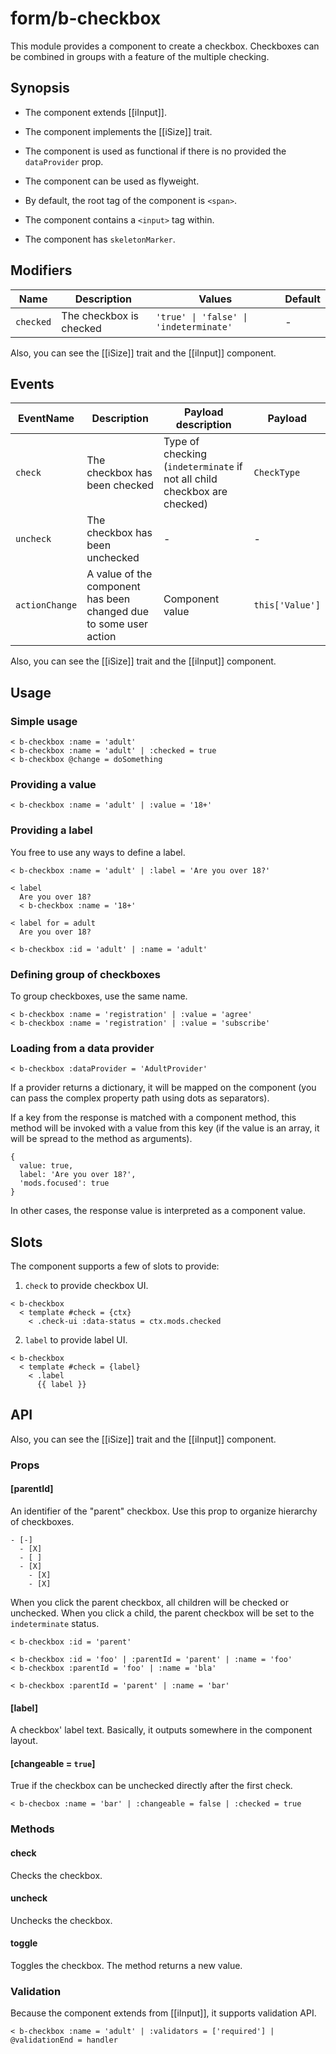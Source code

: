 # form/b-checkbox

This module provides a component to create a checkbox.
Checkboxes can be combined in groups with a feature of the multiple checking.

## Synopsis

* The component extends [[iInput]].

* The component implements the [[iSize]] trait.

* The component is used as functional if there is no provided the `dataProvider` prop.

* The component can be used as flyweight.

* By default, the root tag of the component is `<span>`.

* The component contains a `<input>` tag within.

* The component has `skeletonMarker`.

## Modifiers

| Name      | Description             | Values                                 | Default |
| --------- | ----------------------- | -------------------------------------- | ------- |
| `checked` | The checkbox is checked | `'true' \| 'false' \| 'indeterminate'` | -       |

Also, you can see the [[iSize]] trait and the [[iInput]] component.

## Events

| EventName      | Description                                                       | Payload description                                                      | Payload         |
| -------------- | ----------------------------------------------------------------- | ------------------------------------------------------------------------ | --------------- |
| `check`        | The checkbox has been checked                                     | Type of checking (`indeterminate` if not all child checkbox are checked) | `CheckType`     |
| `uncheck`      | The checkbox has been unchecked                                   | -                                                                        | -               |
| `actionChange` | A value of the component has been changed due to some user action | Component value                                                          | `this['Value']` |

Also, you can see the [[iSize]] trait and the [[iInput]] component.

## Usage

### Simple usage

```
< b-checkbox :name = 'adult'
< b-checkbox :name = 'adult' | :checked = true
< b-checkbox @change = doSomething
```

### Providing a value

```
< b-checkbox :name = 'adult' | :value = '18+'
```

### Providing a label

You free to use any ways to define a label.

```
< b-checkbox :name = 'adult' | :label = 'Are you over 18?'

< label
  Are you over 18?
  < b-checkbox :name = '18+'

< label for = adult
  Are you over 18?

< b-checkbox :id = 'adult' | :name = 'adult'
```

### Defining group of checkboxes

To group checkboxes, use the same name.

```
< b-checkbox :name = 'registration' | :value = 'agree'
< b-checkbox :name = 'registration' | :value = 'subscribe'
```

### Loading from a data provider

```
< b-checkbox :dataProvider = 'AdultProvider'
```

If a provider returns a dictionary, it will be mapped on the component
(you can pass the complex property path using dots as separators).

If a key from the response is matched with a component method, this method will be invoked with a value from this key
(if the value is an array, it will be spread to the method as arguments).

```
{
  value: true,
  label: 'Are you over 18?',
  'mods.focused': true
}
```

In other cases, the response value is interpreted as a component value.

## Slots

The component supports a few of slots to provide:

1. `check` to provide checkbox UI.

```
< b-checkbox
  < template #check = {ctx}
    < .check-ui :data-status = ctx.mods.checked
```

2. `label` to provide label UI.

```
< b-checkbox
  < template #check = {label}
    < .label
      {{ label }}
```

## API

Also, you can see the [[iSize]] trait and the [[iInput]] component.

### Props

#### [parentId]

An identifier of the "parent" checkbox.
Use this prop to organize hierarchy of checkboxes.

```
- [-]
  - [X]
  - [ ]
  - [X]
    - [X]
    - [X]
```

When you click the parent checkbox, all children will be checked or unchecked.
When you click a child, the parent checkbox will be set to the `indeterminate` status.

```
< b-checkbox :id = 'parent'

< b-checkbox :id = 'foo' | :parentId = 'parent' | :name = 'foo'
< b-checkbox :parentId = 'foo' | :name = 'bla'

< b-checkbox :parentId = 'parent' | :name = 'bar'
```

#### [label]

A checkbox' label text. Basically, it outputs somewhere in the component layout.

#### [changeable = `true`]

True if the checkbox can be unchecked directly after the first check.

```
< b-checbox :name = 'bar' | :changeable = false | :checked = true
```

### Methods

#### check

Checks the checkbox.

#### uncheck

Unchecks the checkbox.

#### toggle

Toggles the checkbox.
The method returns a new value.

### Validation

Because the component extends from [[iInput]], it supports validation API.

```
< b-checkbox :name = 'adult' | :validators = ['required'] | @validationEnd = handler
```
